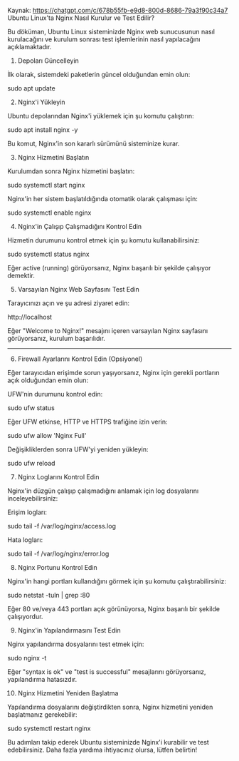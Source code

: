 Kaynak: https://chatgpt.com/c/678b55fb-e9d8-800d-8686-79a3f90c34a7
Ubuntu Linux'ta Nginx Nasıl Kurulur ve Test Edilir?

Bu döküman, Ubuntu Linux sisteminizde Nginx web sunucusunun nasıl kurulacağını ve kurulum sonrası test işlemlerinin nasıl yapılacağını açıklamaktadır.

1. Depoları Güncelleyin

İlk olarak, sistemdeki paketlerin güncel olduğundan emin olun:

sudo apt update

2. Nginx'i Yükleyin

Ubuntu depolarından Nginx'i yüklemek için şu komutu çalıştırın:

sudo apt install nginx -y

Bu komut, Nginx'in son kararlı sürümünü sisteminize kurar.

3. Nginx Hizmetini Başlatın

Kurulumdan sonra Nginx hizmetini başlatın:

sudo systemctl start nginx

Nginx'in her sistem başlatıldığında otomatik olarak çalışması için:

sudo systemctl enable nginx

4. Nginx'in Çalışıp Çalışmadığını Kontrol Edin

Hizmetin durumunu kontrol etmek için şu komutu kullanabilirsiniz:

sudo systemctl status nginx

Eğer active (running) görüyorsanız, Nginx başarılı bir şekilde çalışıyor demektir.

5. Varsayılan Nginx Web Sayfasını Test Edin

Tarayıcınızı açın ve şu adresi ziyaret edin:

http://localhost

Eğer "Welcome to Nginx!" mesajını içeren varsayılan Nginx sayfasını görüyorsanız, kurulum başarılıdır.

---

6. Firewall Ayarlarını Kontrol Edin (Opsiyonel)

Eğer tarayıcıdan erişimde sorun yaşıyorsanız, Nginx için gerekli portların açık olduğundan emin olun:

UFW'nin durumunu kontrol edin:

sudo ufw status

Eğer UFW etkinse, HTTP ve HTTPS trafiğine izin verin:

sudo ufw allow 'Nginx Full'

Değişikliklerden sonra UFW'yi yeniden yükleyin:

sudo ufw reload

7. Nginx Loglarını Kontrol Edin

Nginx'in düzgün çalışıp çalışmadığını anlamak için log dosyalarını inceleyebilirsiniz:

Erişim logları:

sudo tail -f /var/log/nginx/access.log

Hata logları:

sudo tail -f /var/log/nginx/error.log

8. Nginx Portunu Kontrol Edin

Nginx'in hangi portları kullandığını görmek için şu komutu çalıştırabilirsiniz:

sudo netstat -tuln | grep :80

Eğer 80 ve/veya 443 portları açık görünüyorsa, Nginx başarılı bir şekilde çalışıyordur.

9. Nginx'in Yapılandırmasını Test Edin

Nginx yapılandırma dosyalarını test etmek için:

sudo nginx -t

Eğer "syntax is ok" ve "test is successful" mesajlarını görüyorsanız, yapılandırma hatasızdır.

10. Nginx Hizmetini Yeniden Başlatma

Yapılandırma dosyalarını değiştirdikten sonra, Nginx hizmetini yeniden başlatmanız gerekebilir:

sudo systemctl restart nginx

Bu adımları takip ederek Ubuntu sisteminizde Nginx'i kurabilir ve test edebilirsiniz. Daha fazla yardıma ihtiyacınız olursa, lütfen belirtin!